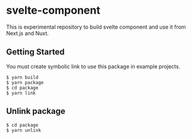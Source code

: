 # svelte-component

This is experimental repository to build svelte component and use it from Next.js and Nuxt.

## Getting Started
You must create symbolic link to use this package in example projects.

```
$ yarn build
$ yarn package
$ cd package
$ yarn link
```

## Unlink package

```
$ cd package
$ yarn unlink
```
